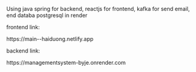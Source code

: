 Using java spring for backend, reactjs for frontend, kafka for send email, end databa postgresql in render 
<p>frontend link: </p><a>https://main--haiduong.netlify.app</a>
<p>backend link: </p><a>https://managementsystem-byje.onrender.com</a>
